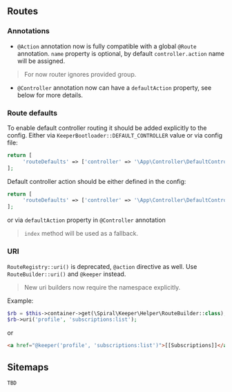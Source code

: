 ## Routes

### Annotations
- `@Action` annotation now is fully compatible with a global `@Route` annotation.
`name` property is optional, by default `controller.action` name will be assigned.
> For now router ignores provided group.
- `@Controller` annotation now can have a `defaultAction` property, see below for more details.

### Route defaults
To enable default controller routing it should be added explicitly to the config.
Either via `KeeperBootloader::DEFAULT_CONTROLLER` value or via config file:
```php
return [
     'routeDefaults' => ['controller' => '\App\Controller\DefaultController'],
];
```

Default controller action should be either defined in the config:
```php
return [
     'routeDefaults' => ['controller' => '\App\Controller\DefaultController', 'action' => 'action'],
];
```

or via `defaultAction` property in `@Controller` annotation
>`index` method will be used as a fallback.

### URI
`RouteRegistry::uri()` is deprecated, `@action` directive as well. Use `RouteBuilder::uri()` and `@keeper` instead.
> New uri builders now require the namespace explicitly.

Example:
```php
$rb = $this->container->get(\Spiral\Keeper\Helper\RouteBuilder::class);
$rb->uri('profile', 'subscriptions:list');
```
or
```html
<a href="@keeper('profile', 'subscriptions:list')">[[Subscriptions]]</a>
```

## Sitemaps
`TBD`
